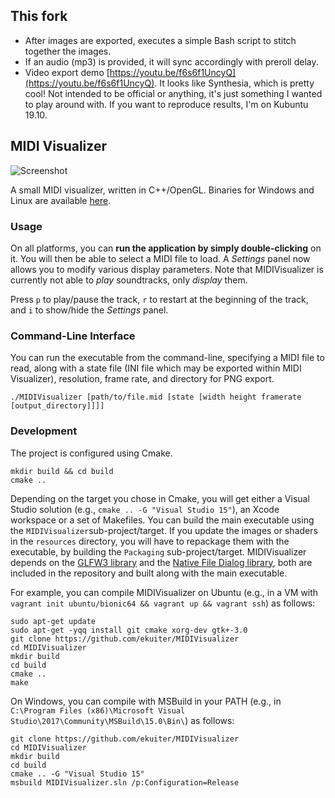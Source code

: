 ## This fork
* After images are exported, executes a simple Bash script to stitch together the images. 
* If an audio (mp3) is provided, it will sync accordingly with preroll delay.
* Video export demo [https://youtu.be/f6s6f1UncyQ](https://youtu.be/f6s6f1UncyQ). It looks like Synthesia, which is pretty cool! Not intended to be official or anything, it's just something I wanted to play around with. If you want to reproduce results, I'm on Kubuntu 19.10. 

## MIDI Visualizer

![Screenshot](screenshot.png)

A small MIDI visualizer, written in C++/OpenGL. Binaries for Windows and Linux are available [here](https://github.com/ekuiter/MIDIVisualizer/releases).

### Usage

On all platforms, you can **run the application by simply double-clicking** on it. You will then be able to select a MIDI file to load. A *Settings* panel now allows you to modify various display parameters. Note that MIDIVisualizer is currently not able to *play* soundtracks, only *display* them.

Press `p` to play/pause the track, `r` to restart at the beginning of the track, and `i` to show/hide the *Settings* panel. 

### Command-Line Interface

You can run the executable from the command-line, specifying a MIDI file to read, along with a state file (INI file which may be exported within MIDI Visualizer), resolution, frame rate, and directory for PNG export.

    ./MIDIVisualizer [path/to/file.mid [state [width height framerate [output_directory]]]]

### Development

The project is configured using Cmake.

    mkdir build && cd build
    cmake ..
    
Depending on the target you chose in Cmake, you will get either a Visual Studio solution (e.g., `cmake .. -G "Visual Studio 15"`), an Xcode workspace or a set of Makefiles. You can build the main executable using the `MIDIVisualizer`sub-project/target. If you update the images or shaders in the `resources` directory, you will have to repackage them with the executable, by building the `Packaging` sub-project/target. MIDIVisualizer depends on the [GLFW3 library](http://www.glfw.org) and the [Native File Dialog library](https://github.com/mlabbe/nativefiledialog), both are included in the repository and built along with the main executable.

For example, you can compile MIDIVisualizer on Ubuntu (e.g., in a VM with `vagrant init ubuntu/bionic64 && vagrant up && vagrant ssh`) as follows:

    sudo apt-get update
    sudo apt-get -yqq install git cmake xorg-dev gtk+-3.0
    git clone https://github.com/ekuiter/MIDIVisualizer
    cd MIDIVisualizer
    mkdir build
    cd build
    cmake ..
    make

On Windows, you can compile with MSBuild in your PATH (e.g., in `C:\Program Files (x86)\Microsoft Visual Studio\2017\Community\MSBuild\15.0\Bin\`) as follows:

    git clone https://github.com/ekuiter/MIDIVisualizer
    cd MIDIVisualizer
    mkdir build
    cd build
    cmake .. -G "Visual Studio 15"
    msbuild MIDIVisualizer.sln /p:Configuration=Release
